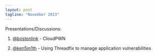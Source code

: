```yaml
---
layout: post
tagline: "November 2013"
---
```


Presentations/Discussions:

1) [@bostonlink](https://twitter.com/bostonlink) - CloudPWN

2) [@ken5m1th](https://twitter.com/ken5m1th) - Using Threadfix to manage application vulnerabilities
